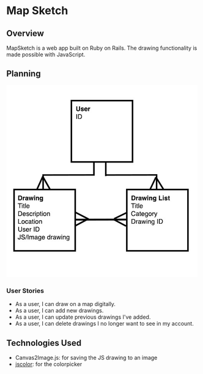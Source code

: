 # Map Sketch

## Overview
MapSketch is a web app built on Ruby on Rails. The drawing functionality is made possible with JavaScript.

## Planning
![ERD](erd.jpg)

### User Stories
* As a user, I can draw on a map digitally.
* As a user, I can add new drawings.
* As a user, I can update previous drawings I've added.
* As a user, I can delete drawings I no longer want to see in my account.

## Technologies Used
* Canvas2Image.js: for saving the JS drawing to an image
* [jscolor](http://jscolor.com/): for the colorpicker
